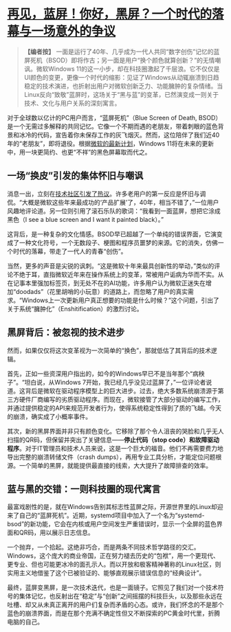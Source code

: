 # [再见，蓝屏！你好，黑屏？一个时代的落幕与一场意外的争议](20250628-windows-is-getting-rid-of-the-blue-screen-of-death-after-40-years.mp3)

> **【编者按】** 一面是运行了40年、几乎成为一代人共同“数字创伤”记忆的蓝屏死机（BSOD）即将作古；另一面是用户“换个颜色就算创新？”的无情嘲讽。微软Windows 11的这一小步，却在科技圈激起了千层浪。它不仅仅是UI颜色的变更，更像一个时代的缩影：见证了Windows从动辄崩溃到日趋稳定的技术演进，也折射出用户对微软创新乏力、功能臃肿的复杂情绪。当Linux反向“致敬”蓝屏时，这场关于“黑与蓝”的变革，已然演变成一则关于技术、文化与用户关系的深刻寓言。

对于全球数以亿计的PC用户而言，“蓝屏死机”（Blue Screen of Death, BSOD）是一个无需过多解释的共同记忆。它像一个不期而遇的老朋友，带着刺眼的蓝色背景和冰冷的代码，宣告着你未保存工作的灰飞烟灭。然而，这位陪伴了我们近40年的“老朋友”，即将退役。根据[微软的最新计划](https://www.theverge.com/news/692648/microsoft-bsod-black-screen-of-death-color-change-official)，Windows 11将在未来的更新中，用一块更简约、也更“不祥”的黑色屏幕取而代之。

## **一场“换皮”引发的集体怀旧与嘲讽**

消息一出，立刻在[技术社区引发了热议](https://tech.slashdot.org/story/25/06/26/1737218/windows-is-getting-rid-of-the-blue-screen-of-death-after-40-years)。许多老用户的第一反应是怀旧与调侃。“大概是微软这些年来最成功的‘产品扩展’了，40年，相当不错了，”一位用户风趣地评论道。另一位则引用了滚石乐队的歌词：“我看到一面蓝屏，想把它涂成黑色（I see a blue screen and I want it painted black）。”

这背后，是一种复杂的文化情感。BSOD早已超越了一个单纯的错误界面，它演变成了一种文化符号，一个无数段子、梗图和程序员噩梦的来源。它的消失，仿佛一个时代的落幕，带走了一代人的青春“创伤”。

当然，更多的声音是尖锐的讽刺。“这是微软十年来最具创新性的举动，”类似的评论不绝于耳，直指微软近年来在操作系统上的变革，常被用户诟病为华而不实。从在记事本里强加标签页，到无处不在的AI功能，许多用户认为微软正迷失在增加“doodads”（花里胡哨的小玩意）的道路上，而忽略了用户的真实需求。“Windows上一次更新用户真正想要的功能是什么时候？”这个问题，引出了关于系统“臃肿化”（Enshitification）的激烈讨论。

## **黑屏背后：被忽视的技术进步**

然而，如果仅仅将这次变革视为一次简单的“换色”，那就低估了其背后的技术逻辑。

首先，正如一些资深用户指出的，如今的Windows早已不是当年那个“病秧子”。“坦白说，从Windows 7开始，我已经几乎没见过蓝屏了，”一位评论者说道。这背后是微软在驱动程序模型上的巨大进步。过去，绝大多数系统崩溃源于第三方硬件厂商编写的劣质驱动程序。而现在，微软接管了大部分驱动的编写工作，并通过提供稳定的API来规范开发者行为，使得系统稳定性得到了质的飞越。今天的崩溃，确实成了小概率事件。

其次，新的黑屏界面并非只有颜色变化。它移除了那个令人沮丧的哭脸和几乎无人扫描的QR码，但保留并突出了关键信息——**停止代码（stop code）和故障驱动程序**。对于IT管理员和技术人员来说，这是一个巨大的福音。他们不再需要费力地导出完整的崩溃转储文件（crash dumps），再用专业工具分析，才能定位问题根源。一个简单的黑屏，就能提供最直接的线索，大大提升了故障排查的效率。

## **蓝与黑的交错：一则科技圈的现代寓言**

最富戏剧性的是，就在Windows告别其标志性蓝屏之际，开源世界里的Linux却迎来了自己的“蓝屏死机”。近期，systemd项目中加入了一个名为“systemd-bsod”的新功能，它会在内核或用户空间发生严重错误时，显示一个全屏的蓝色界面和QR码，用以展示日志信息。

一个抛弃，一个拾起。这绝非巧合，而是两条不同技术哲学路径的交汇。Windows，这个庞大的商业帝国，正在努力褪去历史的“包袱”，用一个更现代、更专业、但也可能更冰冷的面孔示人。而以开放和极客精神著称的Linux社区，则实用主义地借鉴了这个已被验证的、能够直观展示错误信息的“经典设计”。

最终，蓝屏变黑屏，是一次技术迭代，也是一面镜子。它照见了我们对一个技术符号的集体记忆，也反射出在“稳定”与“创新”之间摇摆的科技巨头，以及那些永远在吐槽、却又从未真正离开的用户们复杂而矛盾的心态。或许，我们怀念的不是那个蓝色的崩溃界面，而是在那个充满不确定性但又不断探索的PC黄金时代里，折腾电脑的自己。
